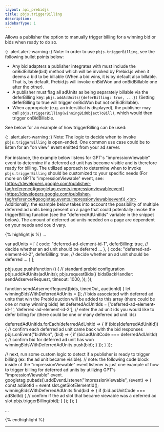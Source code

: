 ```yaml
---
layout: api_prebidjs
title: pbjs.triggerBilling
description:
sidebarType: 1
---
```



Allows a publisher the option to manually trigger billing for a winning bid or bids when ready to do so.

{: .alert.alert-warning :}
Note: In order to use `pbjs.triggerBilling`, see the following bullet points below:

- Any bid adapters a publisher integrates with must include the onBidBillable(bid) method which will be invoked by Prebid.js when it deems a bid to be billable (When a bid wins, it is by default also billable. That is, by default, Prebid.js will invoke onBidWon and onBidBillable one after the other).
- A publisher must flag all adUnits as being separately billable via the deferBilling key: `pbjs.addAdUnits({deferBilling: true, ...})` (Setting deferBilling to true will trigger onBidWon but not onBidBillable).
- When appropriate (e.g. an interstitial is displayed), the publisher may call `pbjs.triggerBilling(winningBidObjectToBill)`, which would then trigger onBidBillable.

See below for an example of how triggerBilling can be used:

{: .alert.alert-warning :}
Note: The logic to decide when to invoke `pbjs.triggerBilling` is open-ended. One common use case could be to listen for an "on view" event emitted from your ad server.<br><br>For instance, the example below listens for GPT's "impressionViewable" event to determine if a deferred ad unit has become visible and is therefore ready for billing.  The utilized approach to determine when to invoke `pbjs.triggerBilling` should be customized to your specific needs (For more on GPT's "impressionViewable" event, see: [https://developers.google.com/publisher-tag/reference#googletag.events.impressionviewableevent](https://developers.google.com/publisher-tag/reference#googletag.events.impressionviewableevent)).<br><br>Additionally, the example below takes into account the possibility of multiple deferred ad units being present on a page that could potentially invoke the triggerBilling function (see the "deferredAdUnitIds" variable in the snippet below).  The amount of deferred ad units needed on a page are dependent on your needs and could vary.

{% highlight js %}
...

var adUnits = [
  {
    code: "deferred-ad-element-id-1",
    deferBilling: true, // decide whether an ad unit should be deferred
    ...
  },
  {
    code: "deferred-ad-element-id-2",
    deferBilling: true, // decide whether an ad unit should be deferred
    ...
  }
];

pbjs.que.push(function () { // standard prebid configuration
  pbjs.addAdUnits(adUnits);
  pbjs.requestBids({
    bidsBackHandler: sendAdserverRequest,
    timeout: 1000,
  });
});

function sendAdserverRequest(bids, timedOut, auctionId) {
  let winningBidsWithDeferredAdUnits = []; // bids associated with deferred ad units that win the Prebid auction will be added to this array (there could be one or many winning bids)
  let deferredAdUnitIds = ['deferred-ad-element-id-1', 'deferred-ad-element-id-2']; // enter the ad unit ids you would like to defer billing for (there could be one or many deferred ad unit ids)

  deferredAdUnitIds.forEach(deferredAdUnitId => {
    if (bids[deferredAdUnitId]) {
      // confirm each deferred ad unit came back with the bid responses
      pbjs.onEvent("bidWon", (bid) => {
        if (bid.adUnitCode === deferredAdUnitId) {
          // confirm bid for deferred ad unit has won
          winningBidsWithDeferredAdUnits.push(bid);
        }
      });
    }
  });

  // next, run some custom logic to detect if a publisher is ready to trigger billing (ex: the ad unit became visible).
  // note: the following code block inside of the "impressionViewable" event listener is just one example of how to trigger billing for deferred ad units by utilizing GPT's "impressionViewable" event.
  googletag.pubads().addEventListener("impressionViewable", (event) => {
    const adSlotId = event.slot.getSlotElementId();
    winningBidsWithDeferredAdUnits.find(bid => {
      if (bid.adUnitCode === adSlotId) { // confirm if the ad slot that became viewable was a deferred ad slot
        pbjs.triggerBilling(bid);
      }
    });
  });
}

...

{% endhighlight %}

<hr class="full-rule" />
